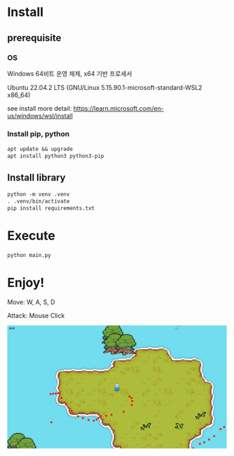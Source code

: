 # Install

## prerequisite

### OS

Windows 64비트 운영 체제, x64 기반 프로세서

Ubuntu 22.04.2 LTS (GNU/Linux 5.15.90.1-microsoft-standard-WSL2 x86_64)

see install more detail: <https://learn.microsoft.com/en-us/windows/wsl/install>

### Install pip, python

```
apt update && upgrade
apt install python3 python3-pip
```

## Install library

```
python -m venv .venv
. .venv/bin/activate
pip install requirements.txt
```

# Execute

```
python main.py
```

# Enjoy!

Move: W, A, S, D

Attack: Mouse Click

![Play Screenshot](readme/image.png)
